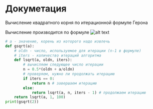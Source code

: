 Докуметация
===========

Вычисление квадратного корня по итерационной формуле Герона

Вычисление производится по формуле
![alt text](http://upload.wikimedia.org/math/e/0/e/e0e036e9acd6c986d8ec8ce47e7556ce.png)

```python
# a - значение, корень из которого надо извлечь
def gsqrt(a):
    # oldn - число, используемое для итерации (n-1 в формуле)
    # iters - количество итераций алгоритма
    def lsqrt(a, oldn, iters):
        # вычисляем следующее число итерации
        n = 0.5*(oldn + a/oldn)
        # проверяем, нужно ли продолжать итерацию
        if iters == 0:
            return n # завершаем итерацию
        else:
            return lsqrt(a, n, iters - 1) # продолжаем итерацию
    return lsqrt(a, 1, 100)
print(gsqrt(2))
 ```